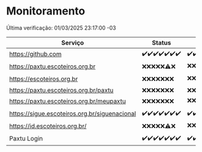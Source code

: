 # Monitoramento

Última verificação: 01/03/2025 23:17:00 -03

|Serviço|Status|Últimas 24h|
|---|---|---|
|https://github.com|<span title="2025-02-23: OK=23">✔️</span><span title="2025-02-24: OK=23">✔️</span><span title="2025-02-25: OK=23">✔️</span><span title="2025-02-26: OK=23">✔️</span><span title="2025-02-27: OK=23">✔️</span><span title="2025-02-28: OK=23">✔️</span><span title="2025-03-01: OK=1">✔️</span>|<span title="28/02/2025 23:18:00 -03 : 200">✔️</span><span title="01/03/2025 00:22:00 -03 : 200">✔️</span><span title="01/03/2025 01:10:00 -03 : 200">✔️</span><span title="01/03/2025 02:08:00 -03 : 200">✔️</span><span title="01/03/2025 03:11:00 -03 : 200">✔️</span><span title="01/03/2025 04:07:00 -03 : 200">✔️</span><span title="01/03/2025 05:10:00 -03 : 200">✔️</span><span title="01/03/2025 06:08:00 -03 : 200">✔️</span><span title="01/03/2025 07:08:00 -03 : 200">✔️</span><span title="01/03/2025 08:06:00 -03 : 200">✔️</span><span title="01/03/2025 09:14:00 -03 : 200">✔️</span><span title="01/03/2025 10:12:00 -03 : 200">✔️</span><span title="01/03/2025 11:07:00 -03 : 200">✔️</span><span title="01/03/2025 12:07:00 -03 : 200">✔️</span><span title="01/03/2025 13:08:00 -03 : 200">✔️</span><span title="01/03/2025 14:06:00 -03 : 200">✔️</span><span title="01/03/2025 15:10:00 -03 : 200">✔️</span><span title="01/03/2025 16:06:00 -03 : 200">✔️</span><span title="01/03/2025 17:08:00 -03 : 200">✔️</span><span title="01/03/2025 18:07:00 -03 : 200">✔️</span><span title="01/03/2025 19:07:00 -03 : 200">✔️</span><span title="01/03/2025 20:08:00 -03 : 200">✔️</span><span title="01/03/2025 21:44:00 -03 : 200">✔️</span><span title="01/03/2025 23:17:00 -03 : 200">✔️</span>|
|https://paxtu.escoteiros.org.br|<span title="2025-02-23: Falhas=23">❌</span><span title="2025-02-24: Falhas=23">❌</span><span title="2025-02-25: Falhas=23">❌</span><span title="2025-02-26: Falhas=23">❌</span><span title="2025-02-27: Falhas=23">❌</span><span title="2025-02-28: OK=4, Falhas=19">⚠️</span><span title="2025-03-01: Falhas=1">❌</span>|<span title="28/02/2025 23:18:00 -03 : 403">❌</span><span title="01/03/2025 00:22:00 -03 : 403">❌</span><span title="01/03/2025 01:10:00 -03 : 403">❌</span><span title="01/03/2025 02:08:00 -03 : 403">❌</span><span title="01/03/2025 03:11:00 -03 : 403">❌</span><span title="01/03/2025 04:07:00 -03 : 403">❌</span><span title="01/03/2025 05:10:00 -03 : 403">❌</span><span title="01/03/2025 06:08:00 -03 : 403">❌</span><span title="01/03/2025 07:08:00 -03 : 200">✔️</span><span title="01/03/2025 08:06:00 -03 : 403">❌</span><span title="01/03/2025 09:14:00 -03 : 403">❌</span><span title="01/03/2025 10:12:00 -03 : 403">❌</span><span title="01/03/2025 11:07:00 -03 : 403">❌</span><span title="01/03/2025 12:07:00 -03 : 200">✔️</span><span title="01/03/2025 13:08:00 -03 : 403">❌</span><span title="01/03/2025 14:06:00 -03 : 403">❌</span><span title="01/03/2025 15:10:00 -03 : 403">❌</span><span title="01/03/2025 16:06:00 -03 : 403">❌</span><span title="01/03/2025 17:08:00 -03 : 200">✔️</span><span title="01/03/2025 18:07:00 -03 : 403">❌</span><span title="01/03/2025 19:07:00 -03 : 403">❌</span><span title="01/03/2025 20:08:00 -03 : 403">❌</span><span title="01/03/2025 21:44:00 -03 : 403">❌</span><span title="01/03/2025 23:17:00 -03 : 403">❌</span>|
|https://escoteiros.org.br|<span title="2025-02-23: Falhas=23">❌</span><span title="2025-02-24: Falhas=23">❌</span><span title="2025-02-25: Falhas=23">❌</span><span title="2025-02-26: Falhas=23">❌</span><span title="2025-02-27: Falhas=23">❌</span><span title="2025-02-28: Falhas=23">❌</span><span title="2025-03-01: Falhas=1">❌</span>|<span title="28/02/2025 23:18:00 -03 : 403">❌</span><span title="01/03/2025 00:22:00 -03 : 403">❌</span><span title="01/03/2025 01:10:00 -03 : 403">❌</span><span title="01/03/2025 02:08:00 -03 : 200">✔️</span><span title="01/03/2025 03:11:00 -03 : 403">❌</span><span title="01/03/2025 04:07:00 -03 : 403">❌</span><span title="01/03/2025 05:10:00 -03 : 403">❌</span><span title="01/03/2025 06:08:00 -03 : 403">❌</span><span title="01/03/2025 07:08:00 -03 : 403">❌</span><span title="01/03/2025 08:06:00 -03 : 403">❌</span><span title="01/03/2025 09:14:00 -03 : 403">❌</span><span title="01/03/2025 10:12:00 -03 : 403">❌</span><span title="01/03/2025 11:07:00 -03 : 403">❌</span><span title="01/03/2025 12:07:00 -03 : 403">❌</span><span title="01/03/2025 13:08:00 -03 : 403">❌</span><span title="01/03/2025 14:06:00 -03 : 403">❌</span><span title="01/03/2025 15:10:00 -03 : 403">❌</span><span title="01/03/2025 16:06:00 -03 : 403">❌</span><span title="01/03/2025 17:08:00 -03 : 403">❌</span><span title="01/03/2025 18:07:00 -03 : 403">❌</span><span title="01/03/2025 19:07:00 -03 : 403">❌</span><span title="01/03/2025 20:08:00 -03 : 403">❌</span><span title="01/03/2025 21:44:00 -03 : 403">❌</span><span title="01/03/2025 23:17:00 -03 : 403">❌</span>|
|https://paxtu.escoteiros.org.br/paxtu|<span title="2025-02-23: Falhas=23">❌</span><span title="2025-02-24: Falhas=23">❌</span><span title="2025-02-25: Falhas=23">❌</span><span title="2025-02-26: Falhas=23">❌</span><span title="2025-02-27: Falhas=23">❌</span><span title="2025-02-28: Falhas=23">❌</span><span title="2025-03-01: Falhas=1">❌</span>|<span title="28/02/2025 23:18:00 -03 : 403">❌</span><span title="01/03/2025 00:22:00 -03 : 403">❌</span><span title="01/03/2025 01:10:00 -03 : 403">❌</span><span title="01/03/2025 02:08:00 -03 : 403">❌</span><span title="01/03/2025 03:11:00 -03 : 403">❌</span><span title="01/03/2025 04:07:00 -03 : 403">❌</span><span title="01/03/2025 05:10:00 -03 : 403">❌</span><span title="01/03/2025 06:08:00 -03 : 403">❌</span><span title="01/03/2025 07:08:00 -03 : 403">❌</span><span title="01/03/2025 08:06:00 -03 : 403">❌</span><span title="01/03/2025 09:14:00 -03 : 403">❌</span><span title="01/03/2025 10:12:00 -03 : 403">❌</span><span title="01/03/2025 11:07:00 -03 : 403">❌</span><span title="01/03/2025 12:07:00 -03 : 403">❌</span><span title="01/03/2025 13:08:00 -03 : 403">❌</span><span title="01/03/2025 14:06:00 -03 : 403">❌</span><span title="01/03/2025 15:10:00 -03 : 403">❌</span><span title="01/03/2025 16:06:00 -03 : 403">❌</span><span title="01/03/2025 17:08:00 -03 : 403">❌</span><span title="01/03/2025 18:07:00 -03 : 403">❌</span><span title="01/03/2025 19:07:00 -03 : 403">❌</span><span title="01/03/2025 20:08:00 -03 : 403">❌</span><span title="01/03/2025 21:44:00 -03 : 403">❌</span><span title="01/03/2025 23:17:00 -03 : 403">❌</span>|
|https://paxtu.escoteiros.org.br/meupaxtu|<span title="2025-02-23: Falhas=23">❌</span><span title="2025-02-24: Falhas=23">❌</span><span title="2025-02-25: Falhas=23">❌</span><span title="2025-02-26: Falhas=23">❌</span><span title="2025-02-27: Falhas=23">❌</span><span title="2025-02-28: Falhas=23">❌</span><span title="2025-03-01: Falhas=1">❌</span>|<span title="28/02/2025 23:18:00 -03 : 403">❌</span><span title="01/03/2025 00:22:00 -03 : 403">❌</span><span title="01/03/2025 01:10:00 -03 : 403">❌</span><span title="01/03/2025 02:08:00 -03 : 403">❌</span><span title="01/03/2025 03:11:00 -03 : 403">❌</span><span title="01/03/2025 04:07:00 -03 : 403">❌</span><span title="01/03/2025 05:10:00 -03 : 403">❌</span><span title="01/03/2025 06:08:00 -03 : 403">❌</span><span title="01/03/2025 07:08:00 -03 : 403">❌</span><span title="01/03/2025 08:06:00 -03 : 403">❌</span><span title="01/03/2025 09:14:00 -03 : 403">❌</span><span title="01/03/2025 10:12:00 -03 : 200">✔️</span><span title="01/03/2025 11:07:00 -03 : 403">❌</span><span title="01/03/2025 12:07:00 -03 : 403">❌</span><span title="01/03/2025 13:08:00 -03 : 403">❌</span><span title="01/03/2025 14:06:00 -03 : 403">❌</span><span title="01/03/2025 15:10:00 -03 : 403">❌</span><span title="01/03/2025 16:06:00 -03 : 403">❌</span><span title="01/03/2025 17:08:00 -03 : 200">✔️</span><span title="01/03/2025 18:07:00 -03 : 403">❌</span><span title="01/03/2025 19:07:00 -03 : 403">❌</span><span title="01/03/2025 20:08:00 -03 : 403">❌</span><span title="01/03/2025 21:44:00 -03 : 403">❌</span><span title="01/03/2025 23:17:00 -03 : 403">❌</span>|
|https://sigue.escoteiros.org.br/siguenacional|<span title="2025-02-23: OK=23">✔️</span><span title="2025-02-24: OK=23">✔️</span><span title="2025-02-25: OK=23">✔️</span><span title="2025-02-26: OK=23">✔️</span><span title="2025-02-27: OK=23">✔️</span><span title="2025-02-28: OK=23">✔️</span><span title="2025-03-01: OK=1">✔️</span>|<span title="28/02/2025 23:18:00 -03 : 200">✔️</span><span title="01/03/2025 00:22:00 -03 : 200">✔️</span><span title="01/03/2025 01:10:00 -03 : 200">✔️</span><span title="01/03/2025 02:08:00 -03 : 200">✔️</span><span title="01/03/2025 03:11:00 -03 : 200">✔️</span><span title="01/03/2025 04:07:00 -03 : 200">✔️</span><span title="01/03/2025 05:10:00 -03 : 200">✔️</span><span title="01/03/2025 06:08:00 -03 : 200">✔️</span><span title="01/03/2025 07:08:00 -03 : 200">✔️</span><span title="01/03/2025 08:06:00 -03 : 200">✔️</span><span title="01/03/2025 09:14:00 -03 : 200">✔️</span><span title="01/03/2025 10:12:00 -03 : 200">✔️</span><span title="01/03/2025 11:07:00 -03 : 200">✔️</span><span title="01/03/2025 12:07:00 -03 : 200">✔️</span><span title="01/03/2025 13:08:00 -03 : 200">✔️</span><span title="01/03/2025 14:06:00 -03 : 200">✔️</span><span title="01/03/2025 15:10:00 -03 : 200">✔️</span><span title="01/03/2025 16:06:00 -03 : 200">✔️</span><span title="01/03/2025 17:08:00 -03 : 200">✔️</span><span title="01/03/2025 18:07:00 -03 : 200">✔️</span><span title="01/03/2025 19:07:00 -03 : 200">✔️</span><span title="01/03/2025 20:08:00 -03 : 200">✔️</span><span title="01/03/2025 21:44:00 -03 : 200">✔️</span><span title="01/03/2025 23:17:00 -03 : 200">✔️</span>|
|https://id.escoteiros.org.br/|<span title="2025-02-23: Falhas=23">❌</span><span title="2025-02-24: Falhas=23">❌</span><span title="2025-02-25: Falhas=23">❌</span><span title="2025-02-26: Falhas=23">❌</span><span title="2025-02-27: Falhas=23">❌</span><span title="2025-02-28: OK=1, Falhas=22">⚠️</span><span title="2025-03-01: Falhas=1">❌</span>|<span title="28/02/2025 23:18:00 -03 : 403">❌</span><span title="01/03/2025 00:22:00 -03 : 403">❌</span><span title="01/03/2025 01:10:00 -03 : 403">❌</span><span title="01/03/2025 02:08:00 -03 : 403">❌</span><span title="01/03/2025 03:11:00 -03 : 403">❌</span><span title="01/03/2025 04:07:00 -03 : 403">❌</span><span title="01/03/2025 05:10:00 -03 : 403">❌</span><span title="01/03/2025 06:08:00 -03 : 403">❌</span><span title="01/03/2025 07:08:00 -03 : 403">❌</span><span title="01/03/2025 08:06:00 -03 : 200">✔️</span><span title="01/03/2025 09:14:00 -03 : 403">❌</span><span title="01/03/2025 10:12:00 -03 : 403">❌</span><span title="01/03/2025 11:07:00 -03 : 403">❌</span><span title="01/03/2025 12:07:00 -03 : 403">❌</span><span title="01/03/2025 13:08:00 -03 : 403">❌</span><span title="01/03/2025 14:06:00 -03 : 200">✔️</span><span title="01/03/2025 15:10:00 -03 : 403">❌</span><span title="01/03/2025 16:06:00 -03 : 403">❌</span><span title="01/03/2025 17:08:00 -03 : 403">❌</span><span title="01/03/2025 18:07:00 -03 : 403">❌</span><span title="01/03/2025 19:07:00 -03 : 403">❌</span><span title="01/03/2025 20:08:00 -03 : 403">❌</span><span title="01/03/2025 21:44:00 -03 : 403">❌</span><span title="01/03/2025 23:17:00 -03 : 403">❌</span>|
|Paxtu Login|<span title="2025-02-23: OK=23">✔️</span><span title="2025-02-24: OK=23">✔️</span><span title="2025-02-25: OK=23">✔️</span><span title="2025-02-26: OK=23">✔️</span><span title="2025-02-27: OK=23">✔️</span><span title="2025-02-28: OK=23">✔️</span><span title="2025-03-01: OK=1">✔️</span>|<span title="28/02/2025 23:18:00 -03 : 200">✔️</span><span title="01/03/2025 00:22:00 -03 : 200">✔️</span><span title="01/03/2025 01:10:00 -03 : 200">✔️</span><span title="01/03/2025 02:08:00 -03 : 200">✔️</span><span title="01/03/2025 03:11:00 -03 : 200">✔️</span><span title="01/03/2025 04:07:00 -03 : 200">✔️</span><span title="01/03/2025 05:10:00 -03 : 200">✔️</span><span title="01/03/2025 06:08:00 -03 : 200">✔️</span><span title="01/03/2025 07:08:00 -03 : 200">✔️</span><span title="01/03/2025 08:06:00 -03 : 200">✔️</span><span title="01/03/2025 09:14:00 -03 : 200">✔️</span><span title="01/03/2025 10:12:00 -03 : 200">✔️</span><span title="01/03/2025 11:07:00 -03 : 200">✔️</span><span title="01/03/2025 12:07:00 -03 : 200">✔️</span><span title="01/03/2025 13:08:00 -03 : 200">✔️</span><span title="01/03/2025 14:06:00 -03 : 200">✔️</span><span title="01/03/2025 15:10:00 -03 : 200">✔️</span><span title="01/03/2025 16:06:00 -03 : 200">✔️</span><span title="01/03/2025 17:08:00 -03 : 200">✔️</span><span title="01/03/2025 18:07:00 -03 : 200">✔️</span><span title="01/03/2025 19:07:00 -03 : 200">✔️</span><span title="01/03/2025 20:08:00 -03 : 200">✔️</span><span title="01/03/2025 21:44:00 -03 : 200">✔️</span><span title="01/03/2025 23:17:00 -03 : 200">✔️</span>|
